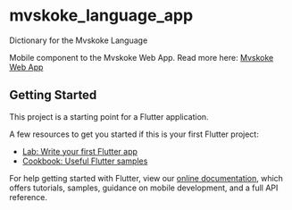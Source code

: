 # mvskoke_language_app

Dictionary for the Mvskoke Language

Mobile component to the Mvskoke Web App.  Read more here: [Mvskoke Web App](https://github.com/jmainzy/mvskoke-web-app/)

## Getting Started

This project is a starting point for a Flutter application.

A few resources to get you started if this is your first Flutter project:

- [Lab: Write your first Flutter app](https://flutter.dev/docs/get-started/codelab)
- [Cookbook: Useful Flutter samples](https://flutter.dev/docs/cookbook)

For help getting started with Flutter, view our
[online documentation](https://flutter.dev/docs), which offers tutorials,
samples, guidance on mobile development, and a full API reference.
